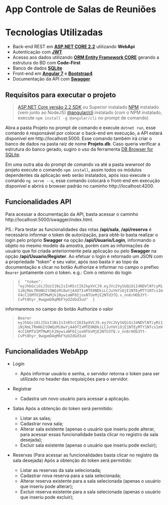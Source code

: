 # App Controle de Salas de Reuniões 

# Tecnologias Utilizadas

- Back-end REST em **[ASP.NET CORE 2.2](https://docs.microsoft.com/pt-br/aspnet/core/?view=aspnetcore-2.2)** utilizando **WebApi**
- Autenticação com **[JWT](https://jwt.io/)**
- Acesso aos dados utilizando  **[ORM Entity Framework CORE](https://docs.microsoft.com/pt-br/ef/core/)** gerando a estrutura do BD com **Code-First**
- Banco de dados **[SQLite](https://www.sqlite.org/index.html)**
- Front-end em **[Angular 7](https://angular.io/)** e **[Bootstrap4](https://getbootstrap.com/)**
- Documentação da API com **[Swagger](https://swagger.io/)**

## Requisitos para executar o projeto
>[ASP.NET Core versão 2.2 SDK](https://dotnet.microsoft.com/download) ou Superior instalado
>[NPM](https://nodejs.org/en/) instalado (vem junto ao NodeJS)
>[@angular/cli](https://angular.io/cli) instalado (com o NPM instalado, execute `npm install -g @angular/cli` no prompt de comando)


Abra a pasta Projeto no prompt de comando e execute  `dotnet run`, esse comando é responsável por colocar o back-end em execução, a API estará disponível em http://localhost:5000. Esse comando também irá criar o banco de dados na pasta raiz de nome **Projeto.db**. Caso queria verificar a estrutura do banco gerado, sugiro o uso da ferramenta [DB Browser for SQLite](https://sqlitebrowser.org/).

Em uma outra aba do prompt de comando va até a pasta *wwwroot* do projeto execute o comando `npm install`, assim todos os módulos dependentes da aplicação web serão instalados, após isso execute o comando `ng serve --o`, esse comando colocará o front-end em execução disponível e abrirá o browser padrão no caminho http://localhost:4200. 

## Funcionalidades API
Para acessar a documentação da API, basta acessar o caminho http://localhost:5000/swagger/index.html.

PS.: Para testar as funcionalidades das rotas **/api/sala**, **/api/reserva** é necessário informar o token de autorização, para obtê-lo basta realizar o login pelo próprio **Swagger** na opção **/api/Usuario/Login**, informando o objeto no mesmo modelo da amostra, porém com as informações de usuário que foi criada anteriormente pela aplicação ou pelo **Swagger** na opção **/api/Usuario/Register**. Ao efetuar o login é retornado um JSON com a propriedade "token" e seu valor, após isso basta ir ao topo da documentação e clicar no botão Authorize e informar no campo o prefixo `Bearer` juntamente com o token.
e.g.: Com o retorno do login 
>`{  "token":  "eyJhbGciOiJIUzI1NiIsInR5cCI6IkpXVCJ9.eyJVc2VySUQiOiI4NDVlNTcyMi1iNjRmLTRmNGItOWQzMi0wYjA4OTIxMTE0NDkiLCJuYmYiOjE1NTEyMTY1NTcsImV4cCI6MTU1MTMwMjk1NywiaWF0IjoxNTUxMjE2NTU3fQ.v_nn6rHOb3Yt-CvPt8hyr_9wqpmDAqMbFYpOZdGd3uU"  }` 

informaremos no campo do botão Authorize o valor 
>`Bearer eyJhbGciOiJIUzI1NiIsInR5cCI6IkpXVCJ9.eyJVc2VySUQiOiI4NDVlNTcyMi1iNjRmLTRmNGItOWQzMi0wYjA4OTIxMTE0NDkiLCJuYmYiOjE1NTEyMTY1NTcsImV4cCI6MTU1MTMwMjk1NywiaWF0IjoxNTUxMjE2NTU3fQ.v_nn6rHOb3Yt-CvPt8hyr_9wqpmDAqMbFYpOZdGd3uU`

## Funcionalidades WebApp
- Login 
	- Após informar usuário e senha, o servidor retorna o token para ser utilizado no header das requisições para o servidor.
- Registrar 
	 - Cadastra um novo usuário para acessar a  aplicação.
- Salas
 Após a obtenção do token será permitido:
	 - Listar as salas;
	 - Cadastrar nova sala;
	 - Alterar sala existente (apenas o usuário que inseriu pode alterar, para acessar essas funcionalidade basta clicar no registro da sala desejada);
	 - Excluir sala existente (apenas o usuário que inseriu pode excluir);
	 
- Reservas (Para acessar as funcionalidades basta clicar no registro da sala desejada)
Após a obtenção do token será permitido:
	- Listar as reservas da sala selecionada;
	- Cadastrar nova reserva para a sala selecionada;
	- Alterar reserva existente para a sala selecionada (apenas o usuário que inseriu pode alterar);
	- Excluir reserva existente para a sala selecionada (apenas o usuário que inseriu pode excluir);
